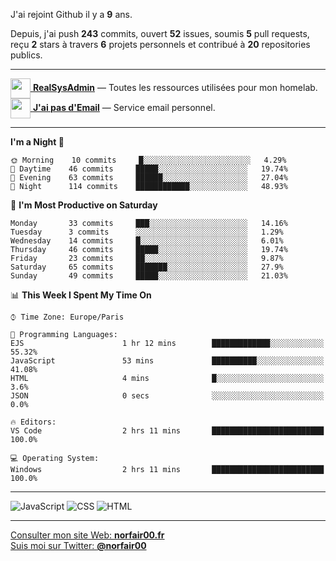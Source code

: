 J'ai rejoint Github il y a **9** ans.

Depuis, j'ai push **243** commits, ouvert **52** issues, soumis **5** pull requests, reçu **2** stars à travers **6** projets personnels et contribué à **20** repositories publics.

---

[<img src="https://avatars2.githubusercontent.com/u/64165263?s=96&v=4" width="32" height="32" align="center"> **RealSysAdmin**](https://github.com/realsysadmin-icu) — Toutes les ressources utilisées pour mon homelab.  
[<img src="https://avatars1.githubusercontent.com/u/65110091?s=96&v=4" width="32" height="32" align="center"> **J'ai pas d'Email**](https://github.com/jaipasdemail) — Service email personnel.  

---

<!--START_SECTION:waka-->
**I'm a Night 🦉** 

```text
🌞 Morning    10 commits     █░░░░░░░░░░░░░░░░░░░░░░░░   4.29% 
🌆 Daytime    46 commits     █████░░░░░░░░░░░░░░░░░░░░   19.74% 
🌃 Evening    63 commits     ██████░░░░░░░░░░░░░░░░░░░   27.04% 
🌙 Night      114 commits    ████████████░░░░░░░░░░░░░   48.93%

```
📅 **I'm Most Productive on Saturday** 

```text
Monday       33 commits     ███░░░░░░░░░░░░░░░░░░░░░░   14.16% 
Tuesday      3 commits      ░░░░░░░░░░░░░░░░░░░░░░░░░   1.29% 
Wednesday    14 commits     █░░░░░░░░░░░░░░░░░░░░░░░░   6.01% 
Thursday     46 commits     █████░░░░░░░░░░░░░░░░░░░░   19.74% 
Friday       23 commits     ██░░░░░░░░░░░░░░░░░░░░░░░   9.87% 
Saturday     65 commits     ███████░░░░░░░░░░░░░░░░░░   27.9% 
Sunday       49 commits     █████░░░░░░░░░░░░░░░░░░░░   21.03%

```


📊 **This Week I Spent My Time On** 

```text
⌚︎ Time Zone: Europe/Paris

💬 Programming Languages: 
EJS                      1 hr 12 mins        █████████████░░░░░░░░░░░░   55.32% 
JavaScript               53 mins             ██████████░░░░░░░░░░░░░░░   41.08% 
HTML                     4 mins              █░░░░░░░░░░░░░░░░░░░░░░░░   3.6% 
JSON                     0 secs              ░░░░░░░░░░░░░░░░░░░░░░░░░   0.0%

🔥 Editors: 
VS Code                  2 hrs 11 mins       █████████████████████████   100.0%

💻 Operating System: 
Windows                  2 hrs 11 mins       █████████████████████████   100.0%

```


<!--END_SECTION:waka-->

---

![JavaScript](https://img.shields.io/static/v1?style=for-the-badge&label=JavaScript&color=555&labelColor=%23f1e05a&message=67.7%25)
![CSS](https://img.shields.io/static/v1?style=for-the-badge&label=CSS&color=555&labelColor=%23563d7c&message=18.8%25)
![HTML](https://img.shields.io/static/v1?style=for-the-badge&label=HTML&color=555&labelColor=%23e34c26&message=13.4%25)

---

[Consulter mon site Web: **norfair00.fr**](https://norfair00.fr/)  
[Suis moi sur Twitter: **@norfair00**](https://twitter.com/norfair00)
